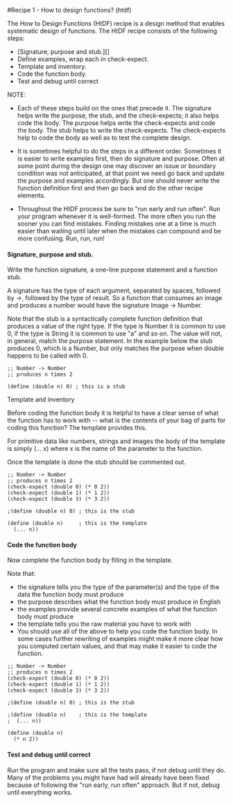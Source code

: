 #Recipe 1 - How to design functions? (htdf)

The How to Design Functions (HtDF) recipe is a design method that enables systematic design of functions. 
The HtDF recipe consists of the following steps:

- [Signature, purpose and stub.][]
- Define examples, wrap each in check-expect.
- Template and inventory.
- Code the function body.
- Test and debug until correct

NOTE:
- Each of these steps build on the ones that precede it. The signature helps write the purpose, the stub, and the check-expects; it also helps code the body. The purpose helps write the check-expects and code the body. The stub helps to write the check-expects. The check-expects help to code the body as well as to test the complete design.

- It is sometimes helpful to do the steps in a different order. Sometimes it is easier to write examples first, then do 
signature and purpose. Often at some point during the design one may discover an issue or boundary condition was not anticipated,
at that point we need go back and update the purpose and examples accordingly. But one should never write the function 
definition first and then go back and do the other recipe elements.

- Throughout the HtDF process be sure to "run early and run often". Run your program whenever it is well-formed. 
The more often you run the sooner you can find mistakes. Finding mistakes one at a time is much easier than waiting until 
later when the mistakes can compound and be more confusing. Run, run, run!


#### Signature, purpose and stub.

Write the function signature, a one-line purpose statement and a function stub.

A signature has the type of each argument, separated by spaces, followed by ->, followed by the type of result. 
So a function that consumes an image and produces a number would have the signature Image -> Number.

Note that the stub is a syntactically complete function definition that produces a value of the right type. If the type is Number it is common to use 0, if the type is String it is common to use "a" and so on. The value will not, in general, match the purpose statement. In the example below the stub produces 0, which is a Number, but only matches the purpose when double happens to be called with 0.

```
;; Number -> Number
;; produces n times 2

(define (double n) 0) ; this is a stub

```
Template and inventory

Before coding the function body it is helpful to have a clear sense of what the function has to work with -- what is the contents of your bag of parts for coding this function? The template provides this.

For primitive data like numbers, strings and images the body of the template is simply (... x) where x is the name of the parameter to the function.

Once the template is done the stub should be commented out.

```
;; Number -> Number
;; produces n times 2
(check-expect (double 0) (* 0 2))
(check-expect (double 1) (* 1 2))
(check-expect (double 3) (* 3 2))

;(define (double n) 0) ; this is the stub

(define (double n)     ; this is the template
  (... n))

```

#### Code the function body

Now complete the function body by filling in the template.

Note that:

- the signature tells you the type of the parameter(s) and the type of the data the function body must produce
- the purpose describes what the function body must produce in English
- the examples provide several concrete examples of what the function body must produce
- the template tells you the raw material you have to work with
- You should use all of the above to help you code the function body. In some cases further rewriting of examples might make it more clear how you computed certain values, and that may make it easier to code the function.

```
;; Number -> Number
;; produces n times 2
(check-expect (double 0) (* 0 2))
(check-expect (double 1) (* 1 2))
(check-expect (double 3) (* 3 2))

;(define (double n) 0) ; this is the stub

;(define (double n)    ; this is the template
;  (... n))

(define (double n)
  (* n 2))

```

#### Test and debug until correct

Run the program and make sure all the tests pass, if not debug until they do. Many of the problems you might have had will already have been fixed because of following the "run early, run often" approach. But if not, debug until everything works.



